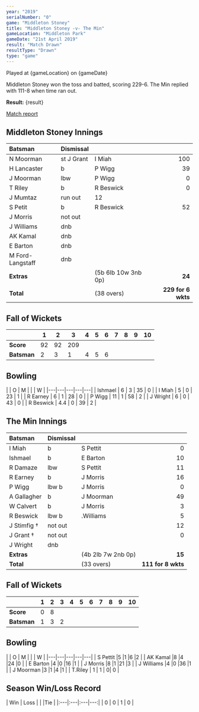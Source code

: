 ```yaml
---
year: "2019"
serialNumber: "0" 
game: "Middleton Stoney"
title: "Middleton Stoney -v- The Min"
gameLocation: "Middleton Park"
gameDate: "21st April 2019"
result: "Match Drawn"
resultType: "Drawn"
type: "game"
---
```


Played at {gameLocation} on {gameDate}

Middleton Stoney won the toss and batted, scoring 229-6. The Min replied with 111-8 when time ran out. 

**Result:** {result}

<a href="http://www.middletonstoneycc.co.uk/club-news/2019/mscc-vs-the-min-2019/">Match report</a>

## Middleton Stoney Innings

| Batsman | Dismissal |  |  |
|:---|:---|---|---:|
| N Moorman | st J Grant | I Miah | 100 |
| H Lancaster | b | P Wigg | 39 |
| J Moorman | lbw | P Wigg | 0 |
| T Riley | b | R Beswick | 0 |
| J Mumtaz | run out | 12 |
| S Petit | b | R Beswick | 52 |
| J Morris | not out | |
| J Williams | dnb | |
| AK Kamal | dnb | |
| E Barton | dnb | |
| M Ford-Langstaff | dnb | |
| **Extras** | | (5b 6lb 10w 3nb 0p) | **24** |
| **Total** | | (38 overs) | **229 for 6 wkts** |

## Fall of Wickets

| | 1 | 2 | 3 | 4 | 5 | 6 | 7 | 8 | 9 | 10 |
|---|---|---|---|---|---|---|---|---|---|---|
| **Score** | 92 | 92 | 209 | | | |
| **Batsman** | 2 | 3 | 1 | 4 | 5 | 6 | | |

## Bowling

| | O | M |  |  | W |
|---|---|---|---|---|
| Ishmael | 6 | 3 | 35 | 0 |
| I Miah | 5 | 0 | 23 | 1 |
| R Earney | 6 | 1 | 28 | 0 |
| P Wigg | 11 | 1 | 58 | 2 |
| J Wright | 6 | 0 | 43 | 0 |
| R Beswick | 4.4 | 0 | 39 | 2 |

## The Min Innings

| Batsman | Dismissal |  |  |
|:---|:---|---|---:|
| I Miah | b | S Pettit | 0 |
| Ishmael | b | E Barton | 10 |
| R Damaze | lbw |S Pettit | 11 |
| R Earney | b |J Morris | 16 |
| P Wigg | lbw b |J Morris | 0 |
| A Gallagher | b |J Moorman | 49 |
| W Calvert | b |J Morris | 3 |
| R Beswick | lbw b | .Williams | 5 |
| J Stimfig † | not out | | 12 |
| J Grant † | not out | |0 |
| J Wright | dnb | | |
| **Extras** | | (4b 2lb 7w 2nb 0p) | **15** |
| **Total** | | (33 overs) | **111 for 8 wkts** |

## Fall of Wickets

| | 1 | 2 | 3 | 4 | 5 | 6 | 7 | 8 | 9 | 10 |
|---|---|---|---|---|---|---|---|---|---|---|
| **Score** | 0 | 8 | | | | |
| **Batsman** | 1 | 3 | 2 | | | | | |

## Bowling

| | O | M |  |  | W |
|---|---|---|---|---|
| S Pettit |5 |1 |6 |2 |
| AK Kamal |8 |4 |24 |0 |
| E Barton |4 |0 |16 |1 |
| J Morris |8 |1 |21 |3 |
| J Williams |4 |0 |36 |1 |
| J Moorman |3 |1 |4 |1 |
| T.Riley | 1 | 1 | 0| 0 |

## Season Win/Loss Record

| Win | Loss |  |  |Tie |
|:---|:---|:---|---:|
| 0 | 0 | 1 | 0 |

